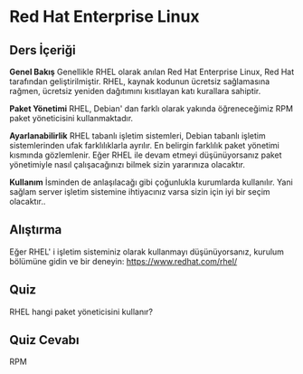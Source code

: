# Red Hat Enterprise Linux 

## Ders İçeriği

<b>Genel Bakış</b>
Genellikle RHEL olarak anılan Red Hat Enterprise Linux,  Red Hat tarafından geliştirilmiştir. 
RHEL, kaynak kodunun ücretsiz sağlamasına rağmen, ücretsiz yeniden dağıtımını kısıtlayan katı kurallara sahiptir.

<b>Paket Yönetimi</b>
RHEL, Debian' dan farklı olarak yakında öğreneceğimiz RPM paket yöneticisini kullanmaktadır.

<b> Ayarlanabilirlik</b>
RHEL tabanlı işletim sistemleri, Debian tabanlı işletim sistemlerinden ufak farklılıklarla ayrılır.
En belirgin farklılık paket yönetimi kısmında gözlemlenir. 
Eğer RHEL ile devam etmeyi düşünüyorsanız paket yönetimiyle nasıl çalışacağınızı bilmek sizin yararınıza olacaktır.

<b>Kullanım</b>
İsminden de anlaşılacağı gibi çoğunlukla kurumlarda kullanılır. Yani sağlam server işletim sistemine
ihtiyacınız varsa sizin için iyi bir seçim olacaktır..

## Alıştırma

Eğer RHEL' i işletim sisteminiz olarak kullanmayı düşünüyorsanız, kurulum bölümüne gidin ve bir deneyin:
https://www.redhat.com/rhel/

## Quiz

RHEL hangi paket yöneticisini kullanır?

## Quiz Cevabı

RPM
